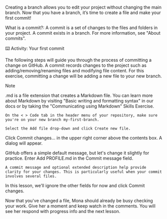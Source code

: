 Creating a branch allows you to edit your project without changing the main branch. Now that you have a branch, it’s time to create a file and make your first commit!

What is a commit?: A commit is a set of changes to the files and folders in your project. A commit exists in a branch. For more information, see "About commits".

⌨️ Activity: Your first commit

The following steps will guide you through the process of committing a change on GitHub. A commit records changes to the project such as adding/removing/renaming files and modifying file content. For this exercise, committing a change will be adding a new file to your new branch.

Note

.md is a file extension that creates a Markdown file. You can learn more about Markdown by visiting "Basic writing and formatting syntax" in our docs or by taking the "Communicating using Markdown" Skills Exercise.

    On the < > Code tab in the header menu of your repository, make sure you're on your new branch my-first-branch.

    Select the Add file drop-down and click Create new file.



Click Commit changes... in the upper right corner above the contents box. A dialog will appear.

GitHub offers a simple default message, but let's change it slightly for practice. Enter Add PROFILE.md in the Commit message field.

    A commit message and optional extended description help provide clarity for your changes. This is particularly useful when your commit involves several files.



In this lesson, we'll ignore the other fields for now and click Commit changes.

Now that you've changed a file, Mona should already be busy checking your work. Give her a moment and keep watch in the comments. You will see her respond with progress info and the next lesson.
